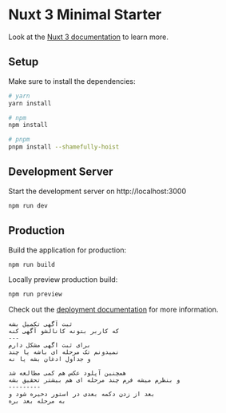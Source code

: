 # Nuxt 3 Minimal Starter

Look at the [Nuxt 3 documentation](https://nuxt.com/docs/getting-started/introduction) to learn more.

## Setup

Make sure to install the dependencies:

```bash
# yarn
yarn install

# npm
npm install

# pnpm
pnpm install --shamefully-hoist
```

## Development Server

Start the development server on http://localhost:3000

```bash
npm run dev
```

## Production

Build the application for production:

```bash
npm run build
```

Locally preview production build:

```bash
npm run preview
```

Check out the [deployment documentation](https://nuxt.com/docs/getting-started/deployment) for more information.
```
ثبت آگهی تکمیل بشه
که کاربر بتونه کانالشو آگهی کنه
---
برای ثبت اگهی مشکل دارم
نمیدونم تک مرحله ای باشه یا چند 
و جداول ادغان بشه یا نه

همچنین آپلود عکس هم کمی مطالعه شد
و بنظرم میشه فرم چند مرحله ای هم بیشتر تحقیق بشه
---------
بعد از زدن دکمه بعدی در استور دخیره شود و 
به مرحله بعد بره